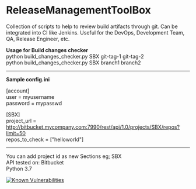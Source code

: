 # ReleaseManagementToolBox
Collection of scripts to help to review build artifacts through git. Can be integrated into CI like Jenkins.
Useful for the DevOps, Development Team, QA, Release Engineer, etc.

**Usage for Build changes checker**  
python build_changes_checker.py SBX git-tag-1 git-tag-2  
python build_changes_checker.py SBX branch1 branch2  

--------------------  
**Sample config.ini**

[account]  
user = myusername  
password = mypasswd  

[SBX]  
project_url = http://bitbucket.mycompany.com:7990/rest/api/1.0/projects/SBX/repos?limit=50  
repos_to_check = ["helloworld"]  

--------------------  

You can add project id as new Sections eg; SBX  
API tested on: Bitbucket  
Python 3.7  
  
  [![Known Vulnerabilities](https://snyk.io/test/github/thinksabin/ReleaseManagementToolBox/badge.svg?targetFile=build_changes_checker%2Frequirements.txt)](https://snyk.io/test/github/thinksabin/ReleaseManagementToolBox?targetFile=build_changes_checker%2Frequirements.txt)
